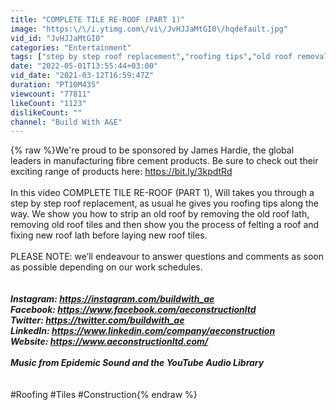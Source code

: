 ```yaml
---
title: "COMPLETE TILE RE-ROOF (PART 1)"
image: "https:\/\/i.ytimg.com\/vi\/JvHJJaMtGI0\/hqdefault.jpg"
vid_id: "JvHJJaMtGI0"
categories: "Entertainment"
tags: ["step by step roof replacement","roofing tips","old roof removal"]
date: "2022-05-01T13:55:44+03:00"
vid_date: "2021-03-12T16:59:47Z"
duration: "PT10M43S"
viewcount: "77811"
likeCount: "1123"
dislikeCount: ""
channel: "Build With A&E"
---
```

{% raw %}We're proud to be sponsored by James Hardie, the global leaders in manufacturing fibre cement products. Be sure to check out their exciting range of products here: <a rel="nofollow" target="blank" href="https://bit.ly/3kpdtRd">https://bit.ly/3kpdtRd</a><br /><br />In this video COMPLETE TILE RE-ROOF (PART 1), Will takes you through a step by step roof replacement, as usual he gives you roofing tips along the way. We show you how to strip an old roof by removing the old roof lath, removing old roof tiles and then show you the process of felting a roof and fixing new roof lath before laying new roof tiles.<br /><br />PLEASE NOTE: we’ll endeavour to answer questions and comments as soon as possible depending on our work schedules.<br />_________________________________<br /><br />Instagram: <a rel="nofollow" target="blank" href="https://instagram.com/buildwith_ae">https://instagram.com/buildwith_ae</a> <br />Facebook: <a rel="nofollow" target="blank" href="https://www.facebook.com/aeconstructionltd">https://www.facebook.com/aeconstructionltd</a><br />Twitter: <a rel="nofollow" target="blank" href="https://twitter.com/buildwith_ae">https://twitter.com/buildwith_ae</a><br />LinkedIn: <a rel="nofollow" target="blank" href="https://www.linkedin.com/company/aeconstruction">https://www.linkedin.com/company/aeconstruction</a><br />Website: <a rel="nofollow" target="blank" href="https://www.aeconstructionltd.com/">https://www.aeconstructionltd.com/</a><br /><br />Music from Epidemic Sound and the YouTube Audio Library<br />_________________________________<br /><br />#Roofing #Tiles #Construction{% endraw %}
